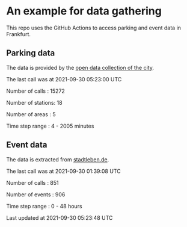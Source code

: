 # An example for data gathering

This repo uses the GitHub Actions to access parking and event data in Frankfurt.

## Parking data
The data is provided by the [open data collection of the city](https://www.offenedaten.frankfurt.de/).

The last call was at 2021-09-30 05:23:00 UTC

Number of calls   : 15272

Number of stations:    18

Number of areas   :     5

Time step range   :     4 -  2005 minutes


## Event data
The data is extracted from [stadtleben.de](https://stadtleben.de/frankfurt/).

The last call was at 2021-09-30 01:39:08 UTC

Number of calls   : 851

Number of events  : 906

Time step range   :   0 -  48 hours


Last updated at 2021-09-30 05:23:48 UTC
